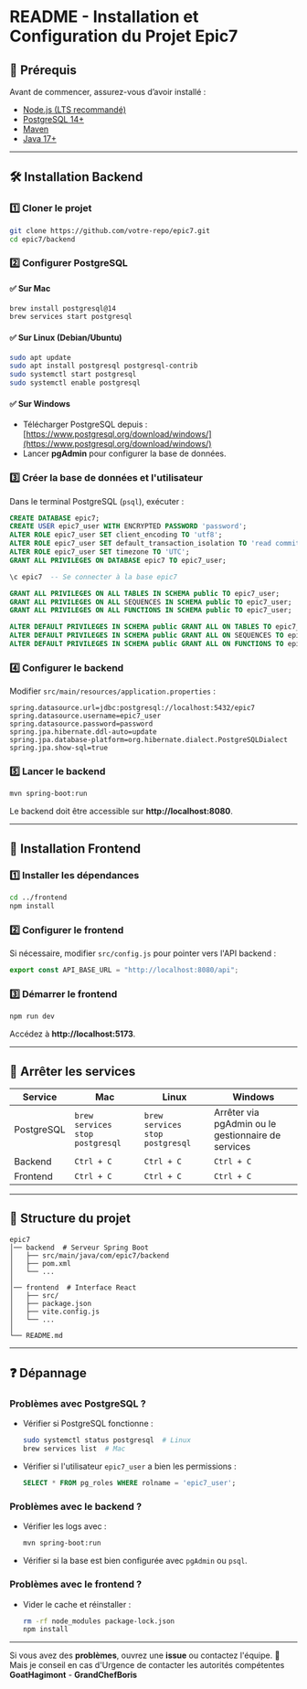 # **README - Installation et Configuration du Projet Epic7**

## 📌 **Prérequis**
Avant de commencer, assurez-vous d’avoir installé :
- [Node.js (LTS recommandé)](https://nodejs.org/)
- [PostgreSQL 14+](https://www.postgresql.org/download/)
- [Maven](https://maven.apache.org/download.cgi)
- [Java 17+](https://adoptium.net/)

---

## 🛠 **Installation Backend**
### **1️⃣ Cloner le projet**
```sh
git clone https://github.com/votre-repo/epic7.git
cd epic7/backend
```

### **2️⃣ Configurer PostgreSQL**
#### ✅ **Sur Mac**
```sh
brew install postgresql@14
brew services start postgresql
```

#### ✅ **Sur Linux (Debian/Ubuntu)**
```sh
sudo apt update
sudo apt install postgresql postgresql-contrib
sudo systemctl start postgresql
sudo systemctl enable postgresql
```

#### ✅ **Sur Windows**
- Télécharger PostgreSQL depuis : [https://www.postgresql.org/download/windows/](https://www.postgresql.org/download/windows/)
- Lancer **pgAdmin** pour configurer la base de données.

### **3️⃣ Créer la base de données et l'utilisateur**
Dans le terminal PostgreSQL (`psql`), exécuter :
```sql
CREATE DATABASE epic7;
CREATE USER epic7_user WITH ENCRYPTED PASSWORD 'password';
ALTER ROLE epic7_user SET client_encoding TO 'utf8';
ALTER ROLE epic7_user SET default_transaction_isolation TO 'read committed';
ALTER ROLE epic7_user SET timezone TO 'UTC';
GRANT ALL PRIVILEGES ON DATABASE epic7 TO epic7_user;

\c epic7  -- Se connecter à la base epic7

GRANT ALL PRIVILEGES ON ALL TABLES IN SCHEMA public TO epic7_user;
GRANT ALL PRIVILEGES ON ALL SEQUENCES IN SCHEMA public TO epic7_user;
GRANT ALL PRIVILEGES ON ALL FUNCTIONS IN SCHEMA public TO epic7_user;

ALTER DEFAULT PRIVILEGES IN SCHEMA public GRANT ALL ON TABLES TO epic7_user;
ALTER DEFAULT PRIVILEGES IN SCHEMA public GRANT ALL ON SEQUENCES TO epic7_user;
ALTER DEFAULT PRIVILEGES IN SCHEMA public GRANT ALL ON FUNCTIONS TO epic7_user;
```

### **4️⃣ Configurer le backend**
Modifier `src/main/resources/application.properties` :
```
spring.datasource.url=jdbc:postgresql://localhost:5432/epic7
spring.datasource.username=epic7_user
spring.datasource.password=password
spring.jpa.hibernate.ddl-auto=update
spring.jpa.database-platform=org.hibernate.dialect.PostgreSQLDialect
spring.jpa.show-sql=true
```

### **5️⃣ Lancer le backend**
```sh
mvn spring-boot:run
```
Le backend doit être accessible sur **http://localhost:8080**.

---

## 🎨 **Installation Frontend**
### **1️⃣ Installer les dépendances**
```sh
cd ../frontend
npm install
```

### **2️⃣ Configurer le frontend**
Si nécessaire, modifier `src/config.js` pour pointer vers l'API backend :
```js
export const API_BASE_URL = "http://localhost:8080/api";
```

### **3️⃣ Démarrer le frontend**
```sh
npm run dev
```
Accédez à **http://localhost:5173**.

---

## 🔄 **Arrêter les services**
| Service | Mac | Linux | Windows |
|---------|-----|-------|---------|
| PostgreSQL | `brew services stop postgresql` | `brew services stop postgresql` | Arrêter via pgAdmin ou le gestionnaire de services |
| Backend | `Ctrl + C` | `Ctrl + C` | `Ctrl + C` |
| Frontend | `Ctrl + C` | `Ctrl + C` | `Ctrl + C` |

---

## 📂 **Structure du projet**
```
epic7
│── backend  # Serveur Spring Boot
│   ├── src/main/java/com/epic7/backend
│   ├── pom.xml
│   └── ...
│
│── frontend  # Interface React
│   ├── src/
│   ├── package.json
│   ├── vite.config.js
│   └── ...
│
└── README.md
```

---

## ❓ **Dépannage**
### **Problèmes avec PostgreSQL ?**
- Vérifier si PostgreSQL fonctionne :
  ```sh
  sudo systemctl status postgresql  # Linux
  brew services list  # Mac
  ```
- Vérifier si l'utilisateur `epic7_user` a bien les permissions :
  ```sql
  SELECT * FROM pg_roles WHERE rolname = 'epic7_user';
  ```

### **Problèmes avec le backend ?**
- Vérifier les logs avec :
  ```sh
  mvn spring-boot:run
  ```
- Vérifier si la base est bien configurée avec `pgAdmin` ou `psql`.

### **Problèmes avec le frontend ?**
- Vider le cache et réinstaller :
  ```sh
  rm -rf node_modules package-lock.json
  npm install
  ```

---

Si vous avez des **problèmes**, ouvrez une **issue** ou contactez l'équipe. 🚀
Mais je conseil en cas d'Urgence de contacter les autorités compétentes
**GoatHagimont**  - **GrandChefBoris**